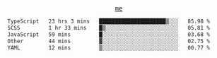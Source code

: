 <p align="center">
  <samp>
    <a href="https://yiwwhl.com">me</a>
  </samp>
</p>

<!--START_SECTION:waka-->

```txt
TypeScript   23 hrs 3 mins   █████████████████████▒░░░   85.98 %
SCSS         1 hr 33 mins    █▒░░░░░░░░░░░░░░░░░░░░░░░   05.81 %
JavaScript   59 mins         █░░░░░░░░░░░░░░░░░░░░░░░░   03.68 %
Other        44 mins         ▓░░░░░░░░░░░░░░░░░░░░░░░░   02.75 %
YAML         12 mins         ▒░░░░░░░░░░░░░░░░░░░░░░░░   00.77 %
```

<!--END_SECTION:waka-->